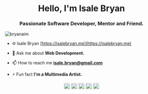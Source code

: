 <h1 align="center">Hello, I'm Isale Bryan</h1>
<h3 align="center">Passionate Software Developer, Mentor and Friend.</h3>
<p align="left"> <img src="https://komarev.com/ghpvc/?username=bryanaim" alt="bryanaim" /> </p>

- 🌐 Isale Bryan [https://isalebryan.me](https://isalebryan.me)

- 💬 Ask me about **Web Development.**

- 📫 How to reach me **isale.bryan@gmail.com**

- ⚡ Fun fact **I'm a Multimedia Artist.**



<p align="center">
<a href="https://codepen.io/isalebryan" target="blank"><img align="center" src="https://cdn.jsdelivr.net/npm/simple-icons@3.0.1/icons/codepen.svg" alt="isalebryan" height="20" width="20" /></a>
<a href="https://dev.to/bryanaim" target="blank"><img align="center" src="https://cdn.jsdelivr.net/npm/simple-icons@3.0.1/icons/dev-dot-to.svg" alt="bryanaim" height="20" width="20" /></a>
<a href="https://twitter.com/isalebryan" target="blank"><img align="center" src="https://cdn.jsdelivr.net/npm/simple-icons@3.0.1/icons/twitter.svg" alt="isalebryan" height="20" width="20" /></a>
<a href="https://linkedin.com/in/isale brian" target="blank"><img align="center" src="https://cdn.jsdelivr.net/npm/simple-icons@3.0.1/icons/linkedin.svg" alt="isale brian" height="20" width="20" /></a>
<a href="https://instagram.com/bryanisale" target="blank"><img align="center" src="https://cdn.jsdelivr.net/npm/simple-icons@3.0.1/icons/instagram.svg" alt="bryanisale" height="20" width="20" /></a>
</p>
